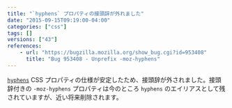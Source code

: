 ```yaml
---
title: "`hyphens` プロパティの接頭辞が外れました"
date: "2015-09-15T09:19:00-04:00"
categories: ["css"]
tags: []
versions: ["43"]
references:
    - url: "https://bugzilla.mozilla.org/show_bug.cgi?id=953408"
      title: "Bug 953408 - Unprefix -moz-hyphens"
---
```

[`hyphens`](https://developer.mozilla.org/ja/docs/Web/CSS/hyphens) CSS プロパティの仕様が安定したため、接頭辞が外されました。接頭辞付きの `-moz-hyphens` プロパティは今のところ `hyphens` のエイリアスとして残されていますが、近い将来削除されます。
